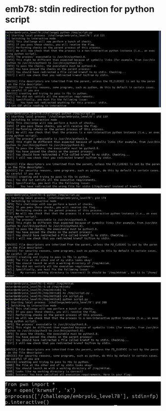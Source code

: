 # emb78: stdin redirection for python script

![Need to redirect file to stdin of challenge binary](<../.gitbook/assets/image (34).png>)

![Okay then from the home directory](<../.gitbook/assets/image (29) (1).png>)

![Now problem's working directory](<../.gitbook/assets/image (74) (1).png>)

![So I did this way. Probably less elegant than other ways.](<../.gitbook/assets/image (24) (1).png>)

![](<../.gitbook/assets/image (73).png>)
